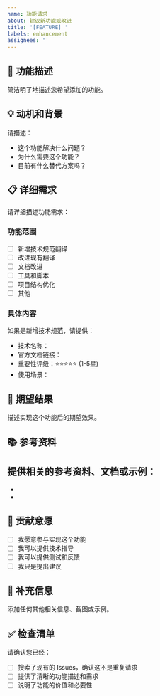 ```yaml
---
name: 功能请求
about: 建议新功能或改进
title: '[FEATURE] '
labels: enhancement
assignees: ''
---
```


## 🚀 功能描述
简洁明了地描述您希望添加的功能。

## 💡 动机和背景
请描述：
- 这个功能解决什么问题？
- 为什么需要这个功能？
- 目前有什么替代方案吗？

## 📋 详细需求
请详细描述功能需求：

### 功能范围
- [ ] 新增技术规范翻译
- [ ] 改进现有翻译
- [ ] 文档改进
- [ ] 工具和脚本
- [ ] 项目结构优化
- [ ] 其他

### 具体内容
如果是新增技术规范，请提供：
- 技术名称：
- 官方文档链接：
- 重要性评级：⭐⭐⭐⭐⭐ (1-5星)
- 使用场景：

## 🎯 期望结果
描述实现这个功能后的期望效果。

## 📚 参考资料
提供相关的参考资料、文档或示例：
- 
- 
- 

## 🤝 贡献意愿
- [ ] 我愿意参与实现这个功能
- [ ] 我可以提供技术指导
- [ ] 我可以提供测试和反馈
- [ ] 我只是提出建议

## 📝 补充信息
添加任何其他相关信息、截图或示例。

## ✅ 检查清单
请确认您已经：
- [ ] 搜索了现有的 Issues，确认这不是重复请求
- [ ] 提供了清晰的功能描述和需求
- [ ] 说明了功能的价值和必要性
